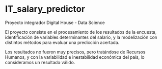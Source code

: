 # IT_salary_predictor
 Proyecto integrador Digital House - Data Science

El proyecto consiste en el procesamiento de los resultados de la encuesta, identificación de variables determinantes del salario, y la modelización con distintos métodos para evaluar una predicción acertada.

Los resultados no fueron muy precisos, pero tratándose de Recursos Humanos, y con la variabilidad e inestabilidad económica del país, lo consideramos un resultado válido.